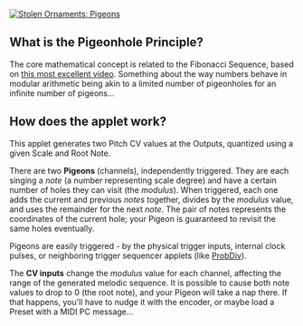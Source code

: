 [![Stolen Ornaments: Pigeons](http://img.youtube.com/vi/J1OH-oomvMA/0.jpg)](http://www.youtube.com/watch?v=J1OH-oomvMA "Stolen Ornaments: Pigeons, PolyDiv & DivSeq | O_C Phazerville Suite")

## What is the Pigeonhole Principle?
The core mathematical concept is related to the Fibonacci Sequence, based on [this most excellent video](https://www.youtube.com/watch?v=_aIf4WUCNZU). Something about the way numbers behave in modular arithmetic being akin to a limited number of pigeonholes for an infinite number of pigeons...

## How does the applet work?
This applet generates two Pitch CV values at the Outputs, quantized using a given Scale and Root Note.

There are two **Pigeons** (channels), independently triggered. They are each singing a _note_ (a number representing scale degree) and have a certain number of holes they can visit (the _modulus_). When triggered, each one adds the current and previous _notes_ together, divides by the _modulus_ value, and uses the remainder for the next _note_. The pair of notes represents the coordinates of the current hole; your Pigeon is guaranteed to revisit the same holes eventually.

Pigeons are easily triggered - by the physical trigger inputs, internal clock pulses, or neighboring trigger sequencer applets (like [ProbDiv](https://github.com/benirose/O_C-BenisphereSuite/wiki/ProbDiv)).

The **CV inputs** change the _modulus_ value for each channel, affecting the range of the generated melodic sequence. It is possible to cause both note values to drop to 0 (the root note), and your Pigeon will take a nap there. If that happens, you'll have to nudge it with the encoder, or maybe load a Preset with a MIDI PC message...